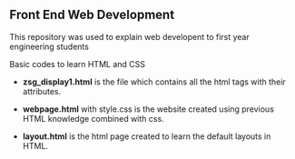 ## Front End Web Development ##

This repository was used to explain web developent to first year engineering students 

Basic codes to learn HTML and CSS 

- **zsg_display1.html** is the file which contains all the html tags with their attributes. 

- **webpage.html** with style.css is the website created using previous HTML knowledge combined with css.

- **layout.html** is the html page created to learn the default layouts in HTML.
